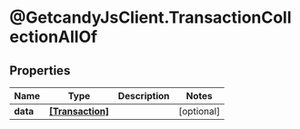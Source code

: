 # @GetcandyJsClient.TransactionCollectionAllOf

## Properties

Name | Type | Description | Notes
------------ | ------------- | ------------- | -------------
**data** | [**[Transaction]**](Transaction.md) |  | [optional] 


